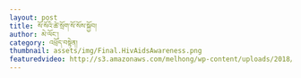 ```yaml
---
layout: post
title: སོ་སོའི་ཚེ་སྲོག་སོ་སོས་སྐྱོབ།
author: མེ་ལོང་།
category: འཕྲོད་བསྟེན།
thumbnail: assets/img/Final.HivAidsAwareness.png
featuredvideo: http://s3.amazonaws.com/melhong/wp-content/uploads/2018/06/15111228/Final.HivAidsAwareness.mp4
---
```



